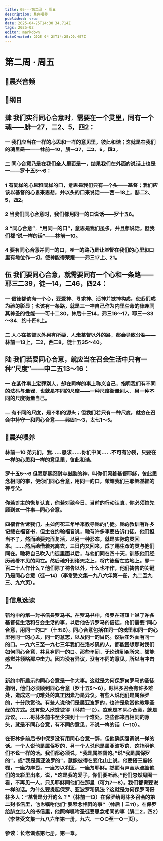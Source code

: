 ```yaml
---
title: 05---第二周 · 周五
description: 晨兴喂养
published: true
date: 2025-04-25T14:30:34.714Z
tags: 2025-02
editor: markdown
dateCreated: 2025-04-25T14:25:20.487Z
---
```


# 第二周 · 周五
## 🎵晨兴音频

## 📖纲目

## 肆   我们实行同心合意时，需要在一个灵里，同有一个魂——腓一27，二2、5，四2：

### 一   我们应当在一样的心思和一样的意见里，彼此和谐；这就是在我们的魂里是一——林前一10，腓一27，二2、5，四2。

### 二   同心合意乃是在我们全人里面是一，结果我们在外面的说话上也是一——罗十五5～6：

### 1   有同样的心思和同样的口，意思是我们只有一个头——基督；我们应该以基督的心思来思想，并以头的口来说话——西一18上，腓二2、5，四2。

### 2   当我们同心合意时，我们都用同一的口说话——罗十五6。

### 3   “同心合意”，“用同一的口”，意思是我们虽多，并且都说话，但我们都“说一样的话”——林前一10。

### 4   要有同心合意并同一的口，唯一的路乃是让基督在我们的心里和口里有地位作一切，使神能得荣耀——弗三17上、21。

## 伍   我们要同心合意，就需要同有一个心和一条路——耶三二39，徒一14，二46，四24：

### 一   信徒都该有一个心，要爱神、寻求神、活神并被神构成，使我们成为祂的彰显；也该有一条路，就是三一神自己作为内里生命的律连同其神圣的性能——可十二30，林后十三14，弗三16～17，耶三一33～34，约十四6上。

### 二   人心在基督以外另有所要，人走基督以外的路，都会导致分裂——林前一13上，二2，西二8，徒十五35～40。

## 陆   我们若要同心合意，就应当在召会生活中只有一种“尺度”——申二五13～16：

### 一   在某件事上定罪别人，却在同样的事上称义自己，指明我们有不同的法码与量器，也就是不同的尺度——一种尺度衡量别人，另一种不同的尺度衡量自己。

### 二   有不同的尺度，是不和的源头；但我们若只有一种尺度，就会在召会中持守一和同心合意——弗四1～3，太七1～5。

## 📖晨兴喂养

### 林前一10    弟兄们，我……恳求……你们中间……不可有分裂，只要在一样的心思和一样的意见里，彼此和谐。

### 罗十五5～6    但愿那赐忍耐与鼓励的神，叫你们照着基督耶稣，彼此思念相同的事，使你们同心合意，用同一的口，荣耀我们主耶稣基督的神与父。

### 你若对主的恢复认真，你若对祂今日、当前的行动认真，你必须首先顾到这一件事—同心合意。

### 四福音告诉我们，主如何花三年半来教导祂的门徒。祂的教训有许多记载在福音书，但主在约翰福音说，祂有许多事要告诉门徒，他们担当不了，然而祂要死而复活，以另一种形态，就是实际的灵回来。……然后祂借着死离去，三日内又回来，成了赐生命的灵与他们同在。祂将自己吹入门徒里面以后，与他们同在四十天，训练他们经历祂看不见的同在。然后祂升到诸天之上，将门徒留在这地上。那一百二十人作什么？他们除了祷告以外，什么也不作，他们祷告的关键乃是同心合意（徒一14）（李常受文集一九八六年第一册，九二至九三、九六页）。

## 📖信息选读

### 新约中的第一封书信是罗马书。在罗马书中，保罗在道理上说了许多基督徒生活和召会生活的事，以后他告诉罗马的信徒，他们需要“同心合意，用同一的口”（十五6）。同心合意包括在同一的魂里和同一的心里有同一的心思，同一的意志，以及同一的目的。然后在外面有同一的口。一九六三至一九七三年我们在洛杉矶的人，都能回想那时我们如何同心合意，并且有同一的口。那些年间，无论谁到会所来，都能感觉并领略那冲击力。因为没有异议，没有不同的意见，所以有冲击力。

### 新约中所启示的同心合意是一件大事。这就是为何保罗向罗马的圣徒指明，他们必须顾到同心合意（罗十五5～6）。哥林多召会有许多难处，造成这一切难处的真正因素乃是异议。有些人说他们是属保罗的，十分欣赏他。有些人说他们是属亚波罗的，也许是欣赏他教导圣经的方式。还有些人欣赏彼得（林前一12）。这就是不同心合意，就是异议。……哥林多前书至少提到十一个难处，这些都来自相同的源头，就是不同心合意，有不同的意见，不说一样的话（一10）。

### 在哥林多前后书中保罗没有用同心合意一辞，但他确实强调说一样的话。一个人说他是属保罗的，另一个人说他是属亚波罗的，这指明他们不说一样的话。我们都必须说，“我是属基督的。”说“我是属保罗的”，或“我是属亚波罗的”，就像彼得在变化山上说，他要搭三座帐棚，一座为摩西，一座为以利亚，一座为耶稣。然而有声音从遮盖他们的云彩里出来，说，“这是我的爱子，你们要听祂。”他们忽然周围一看，不再见一人，只见耶稣同他们在那里（可九7～8）。我们都需要说一样的话。为什么要提起保罗、亚波罗和矶法？这就是为何保罗问哥林多人：“基督是分开的么？”（林前一13）在保罗给哥林多召会的第二封书信里，他也嘱咐他们“要思念相同的事”（林后十三11）。在保罗给腓立比人的书信里，他照样嘱咐圣徒要思念相同的事（腓二2，四2）（李常受文集一九八六年第一册，九六、一○○至一○一页）。

### 参读：长老训练第七册，第一章。
